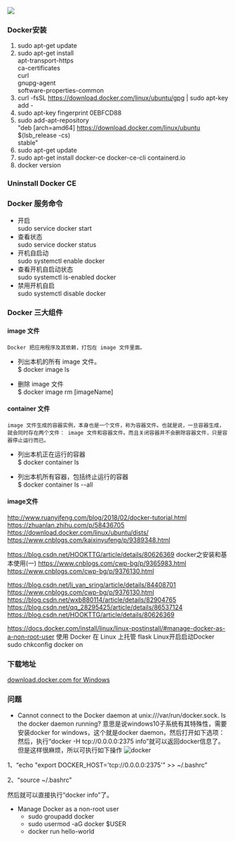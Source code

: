 ![](https://github.com/androllen/WeWSL/blob/master/0x02-Windows%20Subsystem%20for%20Linux(WSL)/7.Docker/Assets/bg2018020901.png)

### Docker安装
1. sudo apt-get update
1. sudo apt-get install \
    apt-transport-https \
    ca-certificates \
    curl \
    gnupg-agent \
    software-properties-common
1. curl -fsSL https://download.docker.com/linux/ubuntu/gpg | sudo apt-key add -
1. sudo apt-key fingerprint 0EBFCD88
1. sudo add-apt-repository \
   "deb [arch=amd64] https://download.docker.com/linux/ubuntu \
   $(lsb_release -cs) \
   stable"
1. sudo apt-get update
1. sudo apt-get install docker-ce docker-ce-cli containerd.io
1. docker version    
### Uninstall Docker CE

### Docker 服务命令
* 开启  
sudo service docker start
* 查看状态  
sudo service docker status
* 开机自启动  
sudo systemctl enable docker
* 查看开机自启动状态  
sudo systemctl is-enabled docker
* 禁用开机自启  
sudo systemctl disable docker

### Docker 三大组件
#### image 文件
```Docker 把应用程序及其依赖，打包在 image 文件里面。```
* 列出本机的所有 image 文件。  
$ docker image ls

* 删除 image 文件  
$ docker image rm [imageName]

#### container 文件
```image 文件生成的容器实例，本身也是一个文件，称为容器文件。也就是说，一旦容器生成，就会同时存在两个文件： image 文件和容器文件。而且关闭容器并不会删除容器文件，只是容器停止运行而已。```
* 列出本机正在运行的容器  
$ docker container ls

* 列出本机所有容器，包括终止运行的容器  
$ docker container ls --all


#### image文件

http://www.ruanyifeng.com/blog/2018/02/docker-tutorial.html
https://zhuanlan.zhihu.com/p/58436705
https://download.docker.com/linux/ubuntu/dists/
https://www.cnblogs.com/kaixinyufeng/p/9389348.html

https://blog.csdn.net/HOOKTTG/article/details/80626369
docker之安装和基本使用(一)
https://www.cnblogs.com/cwp-bg/p/9365983.html
https://www.cnblogs.com/cwp-bg/p/9376130.html

https://blog.csdn.net/li_yan_sring/article/details/84408701
https://www.cnblogs.com/cwp-bg/p/9376130.html
https://blog.csdn.net/wxb880114/article/details/82904765
https://blog.csdn.net/qq_28295425/article/details/86537124
https://blog.csdn.net/HOOKTTG/article/details/80626369


https://docs.docker.com/install/linux/linux-postinstall/#manage-docker-as-a-non-root-user
使用 Docker 在 Linux 上托管 flask
Linux开启启动Docker
sudo chkconfig docker on 

### 下载地址
[download.docker.com for Windows](https://download.docker.com/win/stable/Docker%20for%20Windows%20Installer.exe)

### 问题
* Cannot connect to the Docker daemon at unix:///var/run/docker.sock. Is the docker daemon running? 
意思是说windows10子系统有其特殊性，需要安装docker for windows，这个就是docker daemon，然后打开如下选项：
然后，执行“docker -H tcp://0.0.0.0:2375 info”就可以返回docker信息了。但是这样很麻烦，所以可执行如下操作
![docker](https://github.com/androllen/WeWSL/blob/master/0x02-Windows%20Subsystem%20for%20Linux(WSL)/7.Docker/Assets/20180608175713938.jpg)

1、“echo "export DOCKER_HOST='tcp://0.0.0.0:2375'" >> ~/.bashrc”

2、“source ~/.bashrc”

然后就可以直接执行“docker info”了。
* Manage Docker as a non-root user
    * sudo groupadd docker
    * sudo usermod -aG docker $USER
    * docker run hello-world
